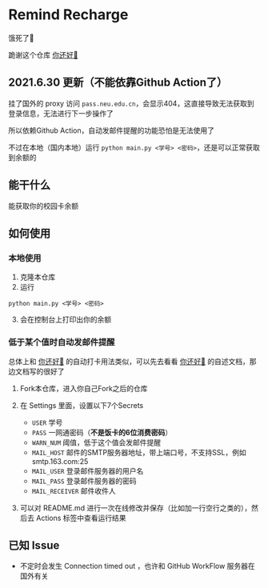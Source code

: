 # Remind Recharge

饿死了🐎

跪谢这个仓库 [你还好🐎](https://github.com/unbyte/are-u-ok)

## 2021.6.30 更新（不能依靠Github Action了）
挂了国外的 proxy 访问 `pass.neu.edu.cn`，会显示404，这直接导致无法获取到登录信息，无法进行下一步操作了

所以依赖Github Action，自动发邮件提醒的功能恐怕是无法使用了

不过在本地（国内本地）运行 `python main.py <学号> <密码>`，还是可以正常获取到余额的


## 能干什么

能获取你的校园卡余额

## 如何使用

### 本地使用

1. 克隆本仓库
2. 运行
```
python main.py <学号> <密码>
```

3. 会在控制台上打印出你的余额

### 低于某个值时自动发邮件提醒

总体上和 [你还好🐎](https://github.com/unbyte/are-u-ok) 的自动打卡用法类似，可以先去看看 [你还好🐎](https://github.com/unbyte/are-u-ok) 的自述文档，那边文档写的很好了

1. Fork本仓库，进入你自己Fork之后的仓库
2. 在 Settings 里面，设置以下7个Secrets
   - `USER` 学号
   - `PASS` 一网通密码（**不是饭卡的6位消费密码**）
   - `WARN_NUM` 阈值，低于这个值会发邮件提醒
   - `MAIL_HOST` 邮件的SMTP服务器地址，带上端口号，不支持SSL，例如 smtp.163.com:25
   - `MAIL_USER` 登录邮件服务器的用户名
   - `MAIL_PASS` 登录邮件服务器的密码
   - `MAIL_RECEIVER` 邮件收件人

3. 可以对 README.md 进行一次在线修改并保存（比如加一行空行之类的），然后去 Actions 标签中查看运行结果

## 已知 Issue
- 不定时会发生 Connection timed out ，也许和 GitHub WorkFlow 服务器在国外有关

